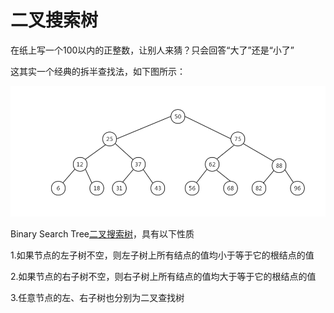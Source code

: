 # 二叉搜索树

在纸上写一个100以内的正整数，让别人来猜？只会回答“大了”还是“小了”

这其实一个经典的拆半查找法，如下图所示：

![030](https://github.com/winfredzen/iOS-Basic/blob/master/算法/images/030.png)

Binary Search Tree[二叉搜索树](https://zh.wikipedia.org/zh-cn/%E4%BA%8C%E5%85%83%E6%90%9C%E5%B0%8B%E6%A8%B9)，具有以下性质

1.如果节点的左子树不空，则左子树上所有结点的值均小于等于它的根结点的值

2.如果节点的右子树不空，则右子树上所有结点的值均大于等于它的根结点的值

3.任意节点的左、右子树也分别为二叉查找树






